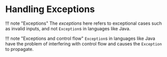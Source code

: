 # Handling Exceptions

!!! note "Exceptions"
    The *exceptions* here refers to exceptional cases such as invalid inputs,
    and not `Exception`s in languages like Java.

!!! note "Exceptions and control flow"
    `Exception`s in languages like Java have the problem of interfering with
    control flow and causes the `Exception` to propagate.
